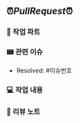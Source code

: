 ## ⏰*PullRequest*⏰

### 🎋 작업 파트
<!-- 파트 web, server를 적어주세요. -->

### 📟 관련 이슈
- Resolved: #이슈번호

### 💻 작업 내용
<!-- 작업 내용을 자유롭게 적어주세요. -->

### 📝 리뷰 노트
<!-- 질문이나 리뷰어들이 특별히 더 봐줬으면 하는 사항이 있다면 적어주세요. -->